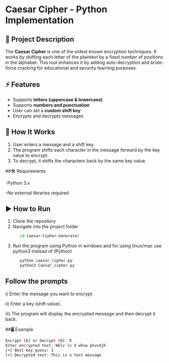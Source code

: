 # Caesar Cipher - Python Implementation

## 📌 Project Description
The **Caesar Cipher** is one of the oldest known encryption techniques. It works by shifting each letter of the plaintext by a fixed number of positions in the alphabet.
This tool enhances it by adding auto-decryption and brute-force cracking for educational and security learning purposes.

## ⚡ Features
- Supports **letters (uppercase & lowercase)**
- Supports **numbers and punctuation**
- User can set a **custom shift key**
- Encrypts and decrypts messages

## 🔑 How It Works
1. User enters a message and a shift key.
2. The program shifts each character in the message forward by the key value to encrypt.
3. To decrypt, it shifts the characters back by the same key value.

##🛠 Requirements

-Python 3.x

-No external libraries required

## ▶ How to Run
1. Clone the repository
2. Navigate into the project folder
   ```bash
      cd Caesar-Cipher-Generator
3. Run the program using Python in windows and for using linux/mac use python3 instead of (Python)
   ```bash
      python caesar_cipher.py
      python3 Caesar_cipher.py


## Follow the prompts

i) Enter the message you want to encrypt.

ii) Enter a key (shift value).

iii) The program will display the encrypted message and then decrypt it back.


##🖥 Example
```bash
Encrypt (E) or Decrypt (D): D
Enter encrypted text: Wklv lv d whvw phvvdjh
[+] Best key guess: 3
[+] Decrypted text: This is a test message

